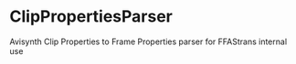 # ClipPropertiesParser
Avisynth Clip Properties to Frame Properties parser for FFAStrans internal use
